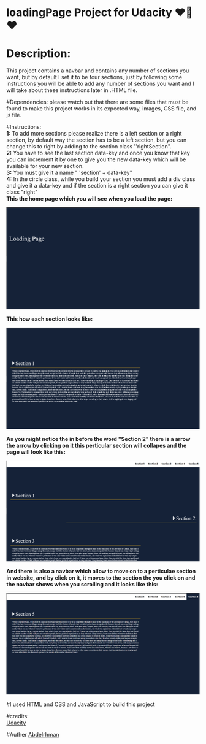 # loadingPage Project for Udacity ❤🤍❤


# Description:
This project contains a navbar and contains any number of sections you want, but by default I set it to be four sections, just by following some instructions you will be able to add any number of sections you want and I will take about these instructions later in .HTML file.

#Dependencies: please watch out that there are some files that must be found to make this project works in its expected way, images, CSS file, and js file.

#Instructions:</br>
              **1:** To add more sections please realize there is a left section or a right section, by default way the section has to be a left section, but you can                                             change this to right by adding to the section class ''rightSection". </br>
              **2:** You have to see the last section data-key and once you know that key you can increment it by one to give you the new data-key which will be available                                    for your new section.</br>
              **3:** You must give it a name " 'section' + data-key"</br>
              **4:** In the circle class, while you build your section you must add a div class and give it a data-key and if the section is a right section you can give                                         it class "right"</br>
**This the home page which you will see when you load the page:**

![home](images/home.png)


**This how each section looks like:**

![section](images/image1.png)

**As you might notice the in before the word "Section 2" there is a arrow  the arrow by clicking on it this perticular section will collapes
and the page will look like this:**

![collapsing](images/image2.png)


**And there is also a navbar which allow to move on to a perticulae section in website, and by click on it, it moves to the section the you click on
and the navbar shows when you scrolling and it looks like this:**

![navbar](images/image3.png)

#I used HTML and CSS and JavaScript to build this project

#credits:</br>
[Udacity](https://www.udacity.com/)

#Auther [Abdelrhman](https://twitter.com/Abdel_Elnabwi)
